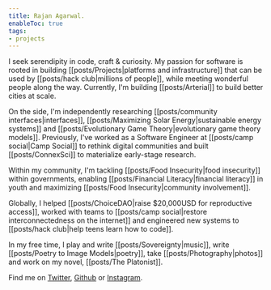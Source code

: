 ```yaml
---
title: Rajan Agarwal.
enableToc: true
tags: 
- projects
---
```


I seek serendipity in code, craft & curiosity. My passion for software is rooted in building [[posts/Projects|platforms and infrastructure]] that can be used by [[posts/hack club|millions of people]], while meeting wonderful people along the way. Currently, I'm building [[posts/Arterial]] to build better cities at scale.

On the side, I'm independently researching [[posts/community interfaces|interfaces]], [[posts/Maximizing Solar Energy|sustainable energy systems]] and [[posts/Evolutionary Game Theory|evolutionary game theory models]]. Previously, I've worked as a Software Engineer at [[posts/camp social|Camp Social]] to rethink digital communities and built [[posts/ConnexSci]] to materialize early-stage research.

Within my community, I'm tackling [[posts/Food Insecurity|food insecurity]] within governments, enabling [[posts/Financial Literacy|financial literacy]] in youth and maximizing [[posts/Food Insecurity|community involvement]].

Globally, I helped [[posts/ChoiceDAO|raise $20,000USD for reproductive access]], worked with teams to [[posts/camp social|restore interconnectedness on the internet]] and engineered new systems to [[posts/hack club|help teens learn how to code]].

In my free time, I play and write [[posts/Sovereignty|music]], write [[posts/Poetry to Image Models|poetry]], take [[posts/Photography|photos]] and work on my novel, [[posts/The Platonist]].

Find me on [Twitter](https://twitter.com/rajanwastaken), [Github](https://github.com/rajanwastaken) or [Instagram](https://instagram.com/rajanwastaken).
